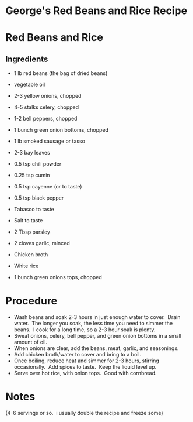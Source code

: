 # George's Red Beans and Rice Recipe

# Red Beans and Rice
## Ingredients
- 1 lb red beans (the bag of dried beans)
- vegetable oil
- 2-3 yellow onions, chopped
- 4-5 stalks celery, chopped
- 1-2 bell peppers, chopped
- 1 bunch green onion bottoms, chopped

- 1 lb smoked sausage or tasso
- 2-3 bay leaves
- 0.5 tsp chili powder
- 0.25 tsp cumin
- 0.5 tsp cayenne (or to taste)
- 0.5 tsp black pepper
- Tabasco to taste
- Salt to taste
- 2 Tbsp parsley
- 2 cloves garlic, minced

- Chicken broth
- White rice

- 1 bunch green onions tops, chopped

# Procedure
- Wash beans and soak 2-3 hours in just enough water to cover.  Drain water.  The longer you soak, the less time you need to simmer the beans.  I cook for a long time, so a 2-3 hour soak is plenty.
- Sweat onions, celery, bell pepper, and green onion bottoms in a small amount of oil.
- When onions are clear, add the beans, meat, garlic, and seasonings.
- Add chicken broth/water to cover and bring to a boil.
- Once boiling, reduce heat and simmer for 2-3 hours, stirring occasionally.  Add spices to taste.  Keep the liquid level up.
- Serve over hot rice, with onion tops.  Good with cornbread.

# Notes
(4-6 servings or so.  i usually double the recipe and freeze some)
